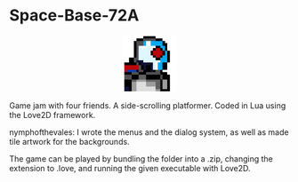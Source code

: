 # Space-Base-72A
<p align="center">
  <img src="./GameIcon.png" width="20%" style="image-rendering: crisp-edges;">
 </p>
<p>Game jam with four friends. A side-scrolling platformer. Coded in Lua using the Love2D framework.</p>
<p>nymphofthevales: I wrote the menus and the dialog system, as well as made tile artwork for the backgrounds.</p>
<p>The game can be played by bundling the folder into a .zip, changing the extension to .love, and running the given executable with Love2D.</p>

